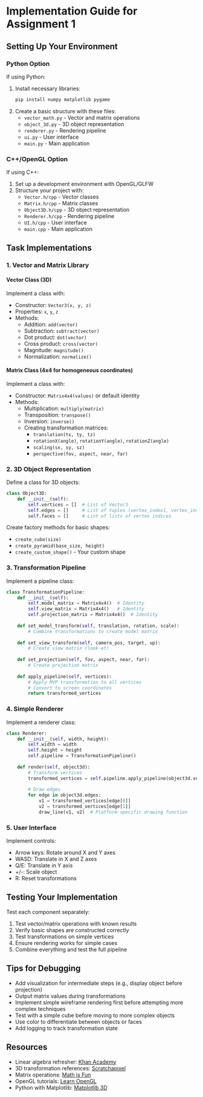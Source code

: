 # Implementation Guide for Assignment 1

## Setting Up Your Environment

### Python Option
If using Python:
1. Install necessary libraries:
   ```bash
   pip install numpy matplotlib pygame
   ```
2. Create a basic structure with these files:
   - `vector_math.py` - Vector and matrix operations
   - `object_3d.py` - 3D object representation
   - `renderer.py` - Rendering pipeline
   - `ui.py` - User interface
   - `main.py` - Main application

### C++/OpenGL Option
If using C++:
1. Set up a development environment with OpenGL/GLFW
2. Structure your project with:
   - `Vector.h/cpp` - Vector classes
   - `Matrix.h/cpp` - Matrix classes
   - `Object3D.h/cpp` - 3D object representation
   - `Renderer.h/cpp` - Rendering pipeline
   - `UI.h/cpp` - User interface
   - `main.cpp` - Main application

## Task Implementations

### 1. Vector and Matrix Library

#### Vector Class (3D)
Implement a class with:
- Constructor: `Vector3(x, y, z)`
- Properties: `x`, `y`, `z`
- Methods:
  - Addition: `add(vector)`
  - Subtraction: `subtract(vector)`
  - Dot product: `dot(vector)`
  - Cross product: `cross(vector)`
  - Magnitude: `magnitude()`
  - Normalization: `normalize()`

#### Matrix Class (4x4 for homogeneous coordinates)
Implement a class with:
- Constructor: `Matrix4x4(values)` or default identity
- Methods:
  - Multiplication: `multiply(matrix)`
  - Transposition: `transpose()`
  - Inversion: `inverse()`
  - Creating transformation matrices:
    - `translation(tx, ty, tz)`
    - `rotationX(angle)`, `rotationY(angle)`, `rotationZ(angle)`
    - `scaling(sx, sy, sz)`
    - `perspective(fov, aspect, near, far)`

### 2. 3D Object Representation

Define a class for 3D objects:
```python
class Object3D:
    def __init__(self):
        self.vertices = []  # List of Vector3
        self.edges = []     # List of tuples (vertex_index1, vertex_index2)
        self.faces = []     # List of lists of vertex indices
```

Create factory methods for basic shapes:
- `create_cube(size)`
- `create_pyramid(base_size, height)`
- `create_custom_shape()` - Your custom shape

### 3. Transformation Pipeline

Implement a pipeline class:
```python
class TransformationPipeline:
    def __init__(self):
        self.model_matrix = Matrix4x4()  # Identity
        self.view_matrix = Matrix4x4()   # Identity
        self.projection_matrix = Matrix4x4()  # Identity
        
    def set_model_transform(self, translation, rotation, scale):
        # Combine transformations to create model matrix
        
    def set_view_transform(self, camera_pos, target, up):
        # Create view matrix (look-at)
        
    def set_projection(self, fov, aspect, near, far):
        # Create projection matrix
        
    def apply_pipeline(self, vertices):
        # Apply MVP transformation to all vertices
        # Convert to screen coordinates
        return transformed_vertices
```

### 4. Simple Renderer

Implement a renderer class:
```python
class Renderer:
    def __init__(self, width, height):
        self.width = width
        self.height = height
        self.pipeline = TransformationPipeline()
        
    def render(self, object3d):
        # Transform vertices
        transformed_vertices = self.pipeline.apply_pipeline(object3d.vertices)
        
        # Draw edges
        for edge in object3d.edges:
            v1 = transformed_vertices[edge[0]]
            v2 = transformed_vertices[edge[1]]
            draw_line(v1, v2)  # Platform-specific drawing function
```

### 5. User Interface

Implement controls:
- Arrow keys: Rotate around X and Y axes
- WASD: Translate in X and Z axes
- Q/E: Translate in Y axis
- +/-: Scale object
- R: Reset transformations

## Testing Your Implementation

Test each component separately:
1. Test vector/matrix operations with known results
2. Verify basic shapes are constructed correctly
3. Test transformations on simple vertices
4. Ensure rendering works for simple cases
5. Combine everything and test the full pipeline

## Tips for Debugging

- Add visualization for intermediate steps (e.g., display object before projection)
- Output matrix values during transformations
- Implement simple wireframe rendering first before attempting more complex techniques
- Test with a simple cube before moving to more complex objects
- Use color to differentiate between objects or faces
- Add logging to track transformation state

## Resources

- Linear algebra refresher: [Khan Academy](https://www.khanacademy.org/math/linear-algebra)
- 3D transformation references: [Scratchapixel](https://www.scratchapixel.com/)
- Matrix operations: [Math is Fun](https://www.mathsisfun.com/algebra/matrix-introduction.html)
- OpenGL tutorials: [Learn OpenGL](https://learnopengl.com/)
- Python with Matplotlib: [Matplotlib 3D](https://matplotlib.org/stable/tutorials/toolkits/mplot3d.html)